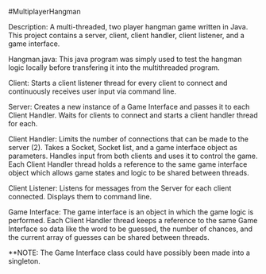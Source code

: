 #MultiplayerHangman

Description: A multi-threaded, two player hangman game written in Java. This project contains a server, client, client handler, client listener, and a game interface.

Hangman.java: This java program was simply used to test the hangman logic locally before transfering it into the multithreaded program. 

Client: Starts a client listener thread for every client to connect and continuously receives user input via command line.

Server: Creates a new instance of a Game Interface and passes it to each Client Handler. Waits for clients to connect and starts a client handler thread for each. 

Client Handler: Limits the number of connections that can be made to the server (2). Takes a Socket, Socket list, and a game interface object as parameters. Handles input from both clients and uses it to control the game. Each Client Handler thread holds a reference to the same game interface object which allows game states and logic to be shared between threads. 

Client Listener: Listens for messages from the Server for each client connected. Displays them to command line.

Game Interface: The game interface is an object in which the game logic is performed. Each Client Handler thread keeps a reference to the same Game Interface so data like the word to be guessed, the number of chances, and the current array
of guesses can be shared between threads. 

**NOTE: The Game Interface class could have possibly been made into a singleton.
 